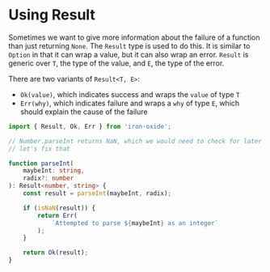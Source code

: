 # Using Result

Sometimes we want to give more information about the failure of a function than just returning `None`. The `Result` type is used to do this. It is similar to `Option` in that it can wrap a value, but it can also wrap an error. `Result` is generic over `T`, the type of the value, and `E`, the type of the error.

There are two variants of `Result<T, E>`:

* `Ok(value)`, which indicates success and wraps the `value` of type `T`
* `Err(why)`, which indicates failure and wraps a `why` of type `E`, which should explain the cause of the failure

```typescript
import { Result, Ok, Err } from 'iron-oxide';

// Number.parseInt returns NaN, which we would need to check for later
// let's fix that

function parseInt(
    maybeInt: string,
    radix?: number
): Result<number, string> {
    const result = parseInt(maybeInt, radix);

    if (isNaN(result)) {
        return Err(
            `Attempted to parse ${maybeInt} as an integer`
        );
    }

    return Ok(result);
}
```

